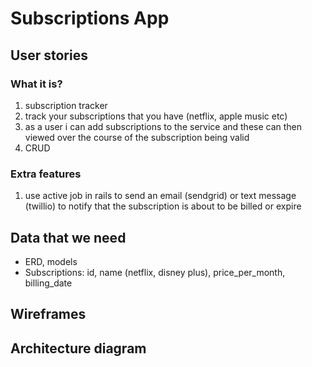 # Subscriptions App

## User stories

### What it is?

1. subscription tracker
2. track your subscriptions that you have (netflix, apple music etc)
3. as a user i can add subscriptions to the service and these can then viewed over the course of the subscription being valid
4. CRUD

### Extra features 

1. use active job in rails to send an email (sendgrid) or text message (twillio) to notify that the subscription is about to be billed or expire

## Data that we need

- ERD, models
- Subscriptions: id, name (netflix, disney plus), price_per_month, billing_date

## Wireframes 

## Architecture diagram